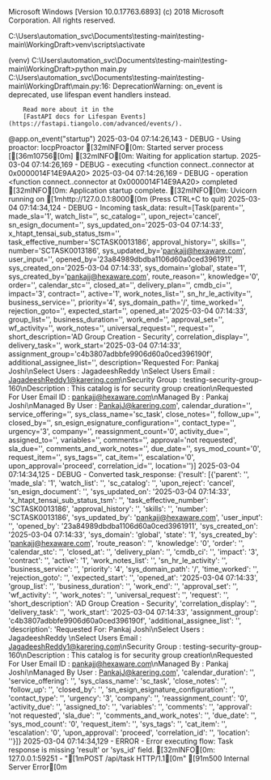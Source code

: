 Microsoft Windows [Version 10.0.17763.6893]
(c) 2018 Microsoft Corporation. All rights reserved.

C:\Users\automation_svc\Documents\testing-main\testing-main\WorkingDraft>venv\scripts\activate

(venv) C:\Users\automation_svc\Documents\testing-main\testing-main\WorkingDraft>python main.py
C:\Users\automation_svc\Documents\testing-main\testing-main\WorkingDraft\main.py:16: DeprecationWarning:
        on_event is deprecated, use lifespan event handlers instead.

        Read more about it in the
        [FastAPI docs for Lifespan Events](https://fastapi.tiangolo.com/advanced/events/).

  @app.on_event("startup")
2025-03-04 07:14:26,143 - DEBUG - Using proactor: IocpProactor
[32mINFO[0m:     Started server process [[36m10756[0m]
[32mINFO[0m:     Waiting for application startup.
2025-03-04 07:14:26,169 - DEBUG - executing <function connect.<locals>.connector at 0x0000014F14E9AA20>
2025-03-04 07:14:26,169 - DEBUG - operation <function connect.<locals>.connector at 0x0000014F14E9AA20> completed
[32mINFO[0m:     Application startup complete.
[32mINFO[0m:     Uvicorn running on [1mhttp://127.0.0.1:8000[0m (Press CTRL+C to quit)
2025-03-04 07:14:34,124 - DEBUG - Incoming task_data: result=[Task(parent='', made_sla='1', watch_list='', sc_catalog='', upon_reject='cancel', sn_esign_document='', sys_updated_on='2025-03-04 07:14:33', x_htapt_tensai_sub_status_tsm='', task_effective_number='SCTASK0013186', approval_history='', skills='', number='SCTASK0013186', sys_updated_by='pankajj@hexaware.com', user_input='', opened_by='23a84989dbdba1106d60a0ced3961911', sys_created_on='2025-03-04 07:14:33', sys_domain='global', state='1', sys_created_by='pankajj@hexaware.com', route_reason='', knowledge='0', order='', calendar_stc='', closed_at='', delivery_plan='', cmdb_ci='', impact='3', contract='', active='1', work_notes_list='', sn_hr_le_activity='', business_service='', priority='4', sys_domain_path='/', time_worked='', rejection_goto='', expected_start='', opened_at='2025-03-04 07:14:33', group_list='', business_duration='', work_end='', approval_set='', wf_activity='', work_notes='', universal_request='', request='', short_description='AD Group Creation - Security', correlation_display='', delivery_task='', work_start='2025-03-04 07:14:33', assignment_group='c4b3807adbbfe9906d60a0ced396190f', additional_assignee_list='', description='Requested For: Pankaj Joshi\nSelect Users : JagadeeshReddy \nSelect Users Email : JagadeeshReddy1@karering.com\nSecurity Group : testing-security-group-160\nDescription : This catalog is for security group creation\nRequested For User Email ID : pankajj@hexaware.com\nManaged By : Pankaj Joshi\nManaged By User : PankajJ@karering.com', calendar_duration='', service_offering='', sys_class_name='sc_task', close_notes='', follow_up='', closed_by='', sn_esign_esignature_configuration='', contact_type='', urgency='3', company='', reassignment_count='0', activity_due='', assigned_to='', variables='', comments='', approval='not requested', sla_due='', comments_and_work_notes='', due_date='', sys_mod_count='0', request_item='', sys_tags='', cat_item='', escalation='0', upon_approval='proceed', correlation_id='', location='')]
2025-03-04 07:14:34,125 - DEBUG - Converted task_response: {'result': [{'parent': '', 'made_sla': '1', 'watch_list': '', 'sc_catalog': '', 'upon_reject': 'cancel', 'sn_esign_document': '', 'sys_updated_on': '2025-03-04 07:14:33', 'x_htapt_tensai_sub_status_tsm': '', 'task_effective_number': 'SCTASK0013186', 'approval_history': '', 'skills': '', 'number': 'SCTASK0013186', 'sys_updated_by': 'pankajj@hexaware.com', 'user_input': '', 'opened_by': '23a84989dbdba1106d60a0ced3961911', 'sys_created_on': '2025-03-04 07:14:33', 'sys_domain': 'global', 'state': '1', 'sys_created_by': 'pankajj@hexaware.com', 'route_reason': '', 'knowledge': '0', 'order': '', 'calendar_stc': '', 'closed_at': '', 'delivery_plan': '', 'cmdb_ci': '', 'impact': '3', 'contract': '', 'active': '1', 'work_notes_list': '', 'sn_hr_le_activity': '', 'business_service': '', 'priority': '4', 'sys_domain_path': '/', 'time_worked': '', 'rejection_goto': '', 'expected_start': '', 'opened_at': '2025-03-04 07:14:33', 'group_list': '', 'business_duration': '', 'work_end': '', 'approval_set': '', 'wf_activity': '', 'work_notes': '', 'universal_request': '', 'request': '', 'short_description': 'AD Group Creation - Security', 'correlation_display': '', 'delivery_task': '', 'work_start': '2025-03-04 07:14:33', 'assignment_group': 'c4b3807adbbfe9906d60a0ced396190f', 'additional_assignee_list': '', 'description': 'Requested For: Pankaj Joshi\nSelect Users : JagadeeshReddy \nSelect Users Email : JagadeeshReddy1@karering.com\nSecurity Group : testing-security-group-160\nDescription : This catalog is for security group creation\nRequested For User Email ID : pankajj@hexaware.com\nManaged By : Pankaj Joshi\nManaged By User : PankajJ@karering.com', 'calendar_duration': '', 'service_offering': '', 'sys_class_name': 'sc_task', 'close_notes': '', 'follow_up': '', 'closed_by': '', 'sn_esign_esignature_configuration': '', 'contact_type': '', 'urgency': '3', 'company': '', 'reassignment_count': '0', 'activity_due': '', 'assigned_to': '', 'variables': '', 'comments': '', 'approval': 'not requested', 'sla_due': '', 'comments_and_work_notes': '', 'due_date': '', 'sys_mod_count': '0', 'request_item': '', 'sys_tags': '', 'cat_item': '', 'escalation': '0', 'upon_approval': 'proceed', 'correlation_id': '', 'location': ''}]}
2025-03-04 07:14:34,129 - ERROR - Error executing flow: Task response is missing 'result' or 'sys_id' field.
[32mINFO[0m:     127.0.0.1:59251 - "[1mPOST /api/task HTTP/1.1[0m" [91m500 Internal Server Error[0m
